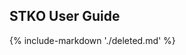 ## STKO User Guide

{% include-markdown './deleted.md' %}

<!--
The Scientific ToolKit for OpenSees (STKO) is a data visualization tool for OpenSees, it creates an input (Tool Command Language, TCL) and output file, which can be read with its advanced graphic interface. The preprocessor features advanced CAD modeling tools and provides a comprehensive set of meshing algorithms. This application runs as an interactive STKO Desktop session on a virtual machine using VNC technology.

More detailed information and STKO user documentation can be found on the <a href="http://www.asdeasoft.net/stko?product-stko" target="_blank">http://www.asdeasoft.net/stko?product-stko</a>

1. You will have to fill out a form to submit your job that asks for three pieces of information.

	1. Desktop Resolution: The desktop screen size for your STKO Desktop session.
	2. Maximum Job Runtimes: The maximum time user expect to use STKO Desktop session.
	3. Job Name: Enter a recognizable job name.
	
		![](./imgs/STKO-1.png)

2. Once the form is filled, user can select “Run” to use STKO on a virtual machine. 
3. By clicking on “Connect!”, a new tab will be opened that comprises STKO interactive session (see figure below).
	
	![](./imgs/STKO-2.png)

4. User should save their STKO files (e.g., mpco and mpco.cdata files) in their own folder under “mydata” folder when using a virtual machine. Note that the user can also check (or upload and download) these files via DATA DEPOT on DesignSafe.

	![](./imgs/STKO-3.png)

	![](./imgs/STKO-4.png)

### Run OpenSees-STKO on DesignSafe { #run }

1. After users create their Tcl scripts and mpco.cdata files in their folder (e.g., “STKO_example_1” in this example). Users can submit the OpenSees Job via [OPENSEESMP](https://www.designsafe-ci.org/workspace/opensees-mp-s3){target="_blank"} (V 3.0)-STKO.

2. The input directory should contain OpenSees TCL script and mpco.cdata files. The filename is the OpenSees TCL script from STKO to execute. This file should reside in the input directory specified. If user use STKO to generate all the scripts, the default filename will be called 'main.tcl'.

	![](./imgs/STKO-5.png)

3. If users do partition mesh in STKO, users can use OpenSeesMP to speed up their analysis. <span style="color: #e74c3c;">The number of processors should be equal to the number of partitions in users’ STKO models.</span> More detailed information and OpenSeesMP user documentation can be found on: <a href="https://www.designsafe-ci.org/media/filer_public/c4/d6/c4d6aaef-5035-4506-9c4b-256fdaa47d0f/openseesmp.pdf">https://www.designsafe-ci.org/media/filer_public/c4/d6/c4d6aaef-5035-4506-9c4b-256fdaa47d0f/openseesmp.pdf</a>

	![](./imgs/STKO-6.png)

4. Click Run to submit your job.

5. After the analysis is finished, the user can use an interactive STKO Desktop session to post-process and visualize the results.

	![](./imgs/STKO-7.png)
-->